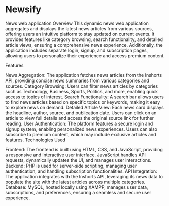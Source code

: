 # Newsify
News web application
Overview
This dynamic news web application aggregates and displays the latest news articles from various sources, offering users an intuitive platform to stay updated on current events. It provides features like category browsing, search functionality, and detailed article views, ensuring a comprehensive news experience. Additionally, the application includes separate login, signup, and subscription pages, allowing users to personalize their experience and access premium content.

Features

News Aggregation: The application fetches news articles from the Inshorts API, providing concise news summaries from various categories and sources.
Category Browsing: Users can filter news articles by categories such as Technology, Business, Sports, Politics, and more, enabling quick access to topics of interest.
Search Functionality: A search bar allows users to find news articles based on specific topics or keywords, making it easy to explore news on demand.
Detailed Article View: Each news card displays the headline, author, source, and publication date. Users can click on an article to view full details and access the original source link for further reading.
User Authentication: The platform features a secure login and signup system, enabling personalized news experiences. Users can also subscribe to premium content, which may include exclusive articles and features.
Technologies Used

Frontend: The frontend is built using HTML, CSS, and JavaScript, providing a responsive and interactive user interface. JavaScript handles API requests, dynamically updates the UI, and manages user interactions.
Backend: PHP is used for server-side scripting, managing user authentication, and handling subscription functionalities.
API Integration: The application integrates with the Inshorts API, leveraging its news data to populate the site with the latest articles across multiple categories.
Database: MySQL, hosted locally using XAMPP, manages user data, subscriptions, and preferences, ensuring a seamless and secure user experience.
